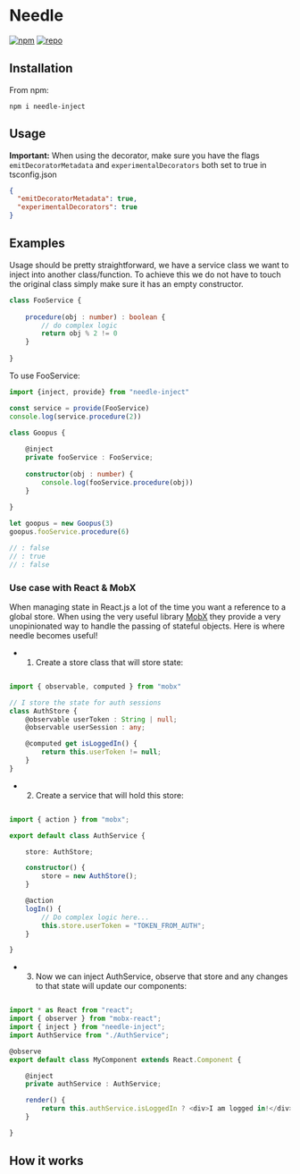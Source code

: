 # Needle

[![npm](https://img.shields.io/npm/v/needle-inject.svg)](https://www.npmjs.com/package/needle-inject) [![repo](https://img.shields.io/badge/repo-gitlab-green.svg)](https://gitlab.com/09jwater/Needle)

## Installation

From npm:

```commandline
npm i needle-inject
```

## Usage

**Important:** When using the decorator, make sure you have the flags `emitDecoratorMetadata` and `experimentalDecorators` both set to true in tsconfig.json

```json
{
  "emitDecoratorMetadata": true,
  "experimentalDecorators": true
}
```

## Examples

Usage should be pretty straightforward, we have a service class we want to inject into another class/function. To achieve this we do not have to touch the original class simply make sure it has an empty constructor.

```typescript
class FooService {
    
    procedure(obj : number) : boolean {
        // do complex logic
        return obj % 2 != 0 
    }
    
}
```

To use FooService:

```typescript
import {inject, provide} from "needle-inject"

const service = provide(FooService)
console.log(service.procedure(2))

class Goopus {
    
    @inject
    private fooService : FooService;
    
    constructor(obj : number) {
        console.log(fooService.procedure(obj))
    }
    
}

let goopus = new Goopus(3)
goopus.fooService.procedure(6)

// : false
// : true
// : false

```

### Use case with React & MobX

When managing state in React.js a lot of the time you want a reference to a global store. When using the very useful library [MobX](https://github.com/mobxjs/mobx) they provide a very unopinionated way to handle the passing of stateful objects. Here is where needle becomes useful!

- 1. Create a store class that will store state:

```typescript

import { observable, computed } from "mobx"

// I store the state for auth sessions
class AuthStore {
    @observable userToken : String | null;
    @observable userSession : any;

    @computed get isLoggedIn() {
        return this.userToken != null;
    }
}

```

- 2. Create a service that will hold this store:

```typescript

import { action } from "mobx";

export default class AuthService {

    store: AuthStore;

    constructor() {
        store = new AuthStore();
    }

    @action
    logIn() {
        // Do complex logic here...
        this.store.userToken = "TOKEN_FROM_AUTH";
    }

}

```

 - 3. Now we can inject AuthService, observe that store and any changes to that state will update our components:

```ts

import * as React from "react";
import { observer } from "mobx-react";
import { inject } from "needle-inject";
import AuthService from "./AuthService";

@observe
export default class MyComponent extends React.Component {

    @inject
    private authService : AuthService;

    render() {
        return this.authService.isLoggedIn ? <div>I am logged in!</div> : <a href="/login">Login?</a>;
    }

}

```


## How it works
